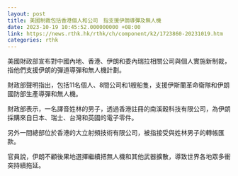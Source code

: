 ```yaml
---
layout: post
title: 美國制裁包括香港個人和公司　指支援伊朗導彈及無人機
date: 2023-10-19 10:45:52.000000000 +08:00
link: https://news.rthk.hk/rthk/ch/component/k2/1723860-20231019.htm
categories: rthk
---
```


美國財政部宣布對中國內地、香港、伊朗和委內瑞拉相關公司與個人實施新制裁，指他們支援伊朗的彈道導彈和無人機計劃。

財政部聲明指出，包括11名個人、8間公司和1艘船隻，支援伊斯蘭革命衛隊和伊朗國防部生產導彈和無人機。

財政部表示，一名譯音姓林的男子，透過香港註冊的南溪穀科技有限公司，為伊朗採購來自日本、瑞士、台灣和英國的電子零件。

另外一間總部位於香港的大立射頻技術有限公司，被指接受與姓林男子的轉帳匯款。

官員說，伊朗不顧後果地選擇繼續把無人機和其他武器擴散，導致世界各地眾多衝突持續拖延。
